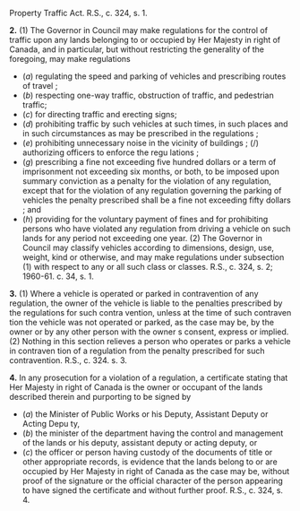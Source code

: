 Property Traffic Act. R.S., c. 324, s. 1.

**2.** (1) The Governor in Council may make
regulations for the control of traffic upon any
lands belonging to or occupied by Her Majesty
in right of Canada, and in particular, but
without restricting the generality of the
foregoing, may make regulations
  * (_a_) regulating the speed and parking of
vehicles and prescribing routes of travel ;
  * (_b_) respecting one-way traffic, obstruction
of traffic, and pedestrian traffic;
  * (_c_) for directing traffic and erecting signs;
  * (_d_) prohibiting traffic by such vehicles at
such times, in such places and in such
circumstances as may be prescribed in the
regulations ;
  * (_e_) prohibiting unnecessary noise in the
vicinity of buildings ;
(/) authorizing officers to enforce the regu
lations ;
  * (_g_) prescribing a fine not exceeding five
hundred dollars or a term of imprisonment
not exceeding six months, or both, to be
imposed upon summary conviction as a
penalty for the violation of any regulation,
except that for the violation of any
regulation governing the parking of vehicles
the penalty prescribed shall be a fine not
exceeding fifty dollars ; and
  * (_h_) providing for the voluntary payment of
fines and for prohibiting persons who have
violated any regulation from driving a
vehicle on such lands for any period not
exceeding one year.
(2) The Governor in Council may classify
vehicles according to dimensions, design, use,
weight, kind or otherwise, and may make
regulations under subsection (1) with respect
to any or all such class or classes. R.S., c. 324,
s. 2; 1960-61. c. 34, s. 1.

**3.** (1) Where a vehicle is operated or parked
in contravention of any regulation, the owner
of the vehicle is liable to the penalties
prescribed by the regulations for such contra
vention, unless at the time of such contraven
tion the vehicle was not operated or parked,
as the case may be, by the owner or by any
other person with the owner s consent, express
or implied.
(2) Nothing in this section relieves a person
who operates or parks a vehicle in contraven
tion of a regulation from the penalty
prescribed for such contravention. R.S., c. 324.
s. 3.

**4.** In any prosecution for a violation of a
regulation, a certificate stating that Her
Majesty in right of Canada is the owner or
occupant of the lands described therein and
purporting to be signed by
  * (_a_) the Minister of Public Works or his
Deputy, Assistant Deputy or Acting Depu
ty,
  * (_b_) the minister of the department having
the control and management of the lands
or his deputy, assistant deputy or acting
deputy, or
  * (_c_) the officer or person having custody of
the documents of title or other appropriate
records,
is evidence that the lands belong to or are
occupied by Her Majesty in right of Canada
as the case may be, without proof of the
signature or the official character of the
person appearing to have signed the certificate
and without further proof. R.S., c. 324, s. 4.
